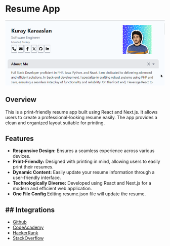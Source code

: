 # Resume App

![](static/screenshot.gif)

## Overview

This is a print-friendly resume app built using React and Next.js. It allows users to create a professional-looking resume easily. The app provides a clean and organized layout suitable for printing.

## Features

- **Responsive Design:** Ensures a seamless experience across various devices.
- **Print-Friendly:** Designed with printing in mind, allowing users to easily print their resumes.
- **Dynamic Content:** Easily update your resume information through a user-friendly interface.
- **Technologically Diverse:** Developed using React and Next.js for a modern and efficient web application.
- **One File Config** Editing resume.json file will update the resume.

## ## Integrations 

- [Github](https://github.com/)
- [CodeAcademy](https://www.codecademy.com/)
- [HackerRank](https://www.hackerrank.com/)
- [StackOverflow](https://stackoverflow.com/)
